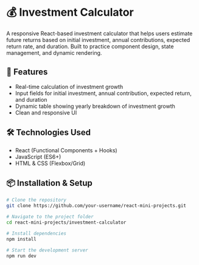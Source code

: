 # 💰 Investment Calculator

A responsive React-based investment calculator that helps users estimate future returns based on initial investment, annual contributions, expected return rate, and duration. Built to practice component design, state management, and dynamic rendering.

## 🚀 Features

- Real-time calculation of investment growth
- Input fields for initial investment, annual contribution, expected return, and duration
- Dynamic table showing yearly breakdown of investment growth
- Clean and responsive UI

## 🛠 Technologies Used

- React (Functional Components + Hooks)
- JavaScript (ES6+)
- HTML & CSS (Flexbox/Grid)

## 📦 Installation & Setup

```bash
# Clone the repository
git clone https://github.com/your-username/react-mini-projects.git

# Navigate to the project folder
cd react-mini-projects/investment-calculator

# Install dependencies
npm install

# Start the development server
npm run dev
